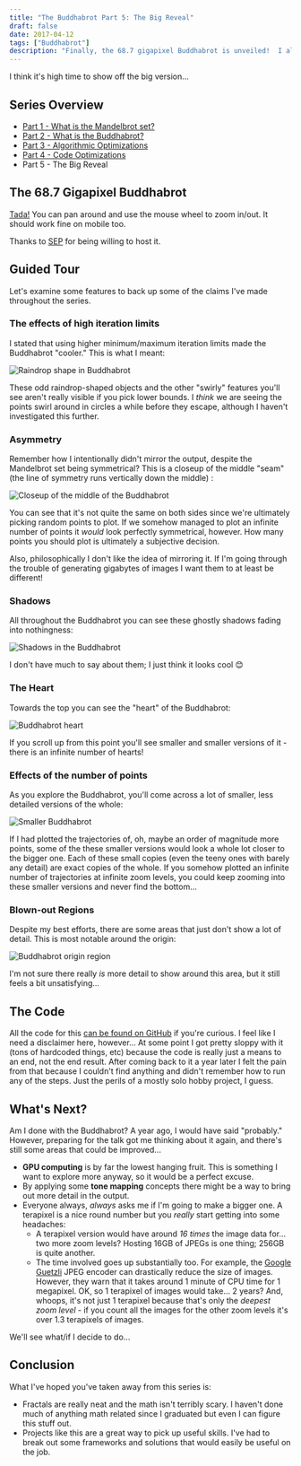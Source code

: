 ```yaml
---
title: "The Buddhabrot Part 5: The Big Reveal"
draft: false
date: 2017-04-12
tags: ["Buddhabrot"]
description: "Finally, the 68.7 gigapixel Buddhabrot is unveiled!  I also have some thoughts on where to go from here"
---
```


I think it's high time to show off the big version...

## Series Overview

* [Part 1 - What is the Mandelbrot set?](/post/the-buddhabrot-part-1)
* [Part 2 - What is the Buddhabrot?](/post/the-buddhabrot-part-2)
* [Part 3 - Algorithmic Optimizations](/post/the-buddhabrot-part-3)
* [Part 4 - Code Optimizations](/post/the-buddhabrot-part-4)
* Part 5 - The Big Reveal

## The 68.7 Gigapixel Buddhabrot

[Tada!](https://www.sep.com/labs/buddhabrot)  You can pan around and use the mouse wheel to zoom in/out.  It should work fine on mobile too.

Thanks to [SEP](https://www.sep.com) for being willing to host it.

## Guided Tour

Let's examine some features to back up some of the claims I've made throughout the series.

### The effects of high iteration limits

I stated that using higher minimum/maximum iteration limits made the Buddhabrot "cooler."  This is what I meant:

![Raindrop shape in Buddhabrot](/buddhabrot/raindrop.jpg)

These odd raindrop-shaped objects and the other "swirly" features you'll see aren't really visible if you pick lower bounds.  I _think_ we are seeing the points swirl around in circles a while before they escape, although I haven't investigated this further.

### Asymmetry

Remember how I intentionally didn't mirror the output, despite the Mandelbrot set being symmetrical?  This is a closeup of the middle "seam" (the line of symmetry runs vertically down the middle) :

![Closeup of the middle of the Buddhabrot](/buddhabrot/unsymmetrical.jpg)

You can see that it's not quite the same on both sides since we're ultimately picking random points to plot.  If we somehow managed to plot an infinite number of points it _would_ look perfectly symmetrical, however.  How many points you should plot is ultimately a subjective decision.

Also, philosophically I don't like the idea of mirroring it.  If I'm going through the trouble of generating gigabytes of images I want them to at least be different!

### Shadows

All throughout the Buddhabrot you can see these ghostly shadows fading into nothingness:

![Shadows in the Buddhabrot](/buddhabrot/shadows.jpg)

I don't have much to say about them; I just think it looks cool 😊

### The Heart

Towards the top you can see the "heart" of the Buddhabrot:

![Buddhabrot heart](/buddhabrot/heart.jpg)

If you scroll up from this point you'll see smaller and smaller versions of it - there is an infinite number of hearts!

### Effects of the number of points

As you explore the Buddhabrot, you'll come across a lot of smaller, less detailed versions of the whole:

![Smaller Buddhabrot](/buddhabrot/smaller_version.jpg)

If I had plotted the trajectories of, oh, maybe an order of magnitude more points, some of the these smaller versions would look a whole lot closer to the bigger one.  Each of these small copies (even the teeny ones with barely any detail) are exact copies of the whole.  If you somehow plotted an infinite number of trajectories at infinite zoom levels, you could keep zooming into these smaller versions and never find the bottom...

### Blown-out Regions

Despite my best efforts, there are some areas that just don't show a lot of detail.  This is most notable around the origin:

![Buddhabrot origin region](/buddhabrot/origin.jpg)

I'm not sure there really _is_ more detail to show around this area, but it still feels a bit unsatisfying...

## The Code

All the code for this [can be found on GitHub](https://github.com/davidaramant/Fractals) if you're curious.  I feel like I need a disclaimer here, however...  At some point I got pretty sloppy with it (tons of hardcoded things, etc) because the code is really just a means to an end, not the end result.  After coming back to it a year later I felt the pain from that because I couldn't find anything and didn't remember how to run any of the steps.  Just the perils of a mostly solo hobby project, I guess.

## What's Next?

Am I done with the Buddhabrot?  A year ago, I would have said "probably."  However, preparing for the talk got me thinking about it again, and there's still some areas that could be improved...

* **GPU computing** is by far the lowest hanging fruit.  This is something I want to explore more anyway, so it would be a perfect excuse.
* By applying some **tone mapping** concepts there might be a way to bring out more detail in the output.
* Everyone always, _always_ asks me if I'm going to make a bigger one.  A terapixel is a nice round number but you _really_ start getting into some headaches:
  * A terapixel version would have around _16 times_ the image data for... two more zoom levels?  Hosting 16GB of JPEGs is one thing; 256GB is quite another.
  * The time involved goes up substantially too.  For example, the [Google Guetzli](https://github.com/google/guetzli/) JPEG encoder can drastically reduce the size of images.  However, they warn that it takes around 1 minute of CPU time for 1 megapixel.  OK, so 1 terapixel of images would take... 2 years?  And, whoops, it's not just 1 terapixel because that's only the _deepest zoom level_ - if you count all the images for the other zoom levels it's over 1.3 terapixels of images.

We'll see what/if I decide to do...

## Conclusion

What I've hoped you've taken away from this series is:

* Fractals are really neat and the math isn't terribly scary.  I haven't done much of anything math related since I graduated but even I can figure this stuff out.
* Projects like this are a great way to pick up useful skills.  I've had to break out some frameworks and solutions that would easily be useful on the job.